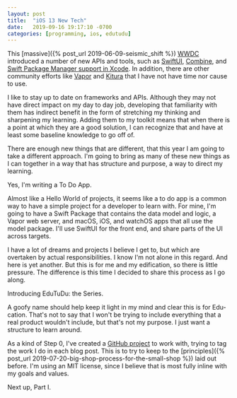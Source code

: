 ```yaml
---
layout: post
title:  "iOS 13 New Tech"
date:   2019-09-16 19:17:10 -0700
categories: [programming, ios, edutudu]
---
```


This [massive]({% post_url 2019-06-09-seismic_shift %}) [WWDC](https://developer.apple.com/videos/wwdc2019/) introduced a number of new APIs and tools, such as [SwiftUI](https://developer.apple.com/xcode/swiftui/), [Combine](https://developer.apple.com/documentation/combine), and [Swift Package Manager support in Xcode](https://developer.apple.com/documentation/swift_packages).  In addition, there are other community efforts like [Vapor](https://vapor.codes) and [Kitura](https://www.kitura.io) that I have not have time nor cause to use.

I like to stay up to date on frameworks and APIs.  Although they may not have direct impact on my day to day job, developing that familiarity with them has indirect benefit in the form of stretching my thinking and sharpening my learning. Adding them to my toolkit means that when there is a point at which they are a good solution, I can recognize that and have at least some baseline knowledge to go off of.  

There are enough new things that are different, that this year I am going to take a different approach.  I'm going to bring as many of these new things as I can together in a way that has structure and purpose, a way to direct my learning.

Yes, I'm writing a To Do App.

Almost like a Hello World of projects, it seems like a to do app is a common way to have a simple project for a developer to learn with.  For mine, I'm going to have a Swift Package that contains the data model and logic, a Vapor web server, and macOS, iOS, and watchOS apps that all use the model package.  I'll use SwiftUI for the front end, and share parts of the UI across targets.  

I have a lot of dreams and projects I believe I get to, but which are overtaken by actual responsibilities.  I know I'm not alone in this regard.  And here is yet another.  But this is for me and my edification, so there is little pressure.  The difference is this time I decided to share this process as I go along.

Introducing EduTuDu: the Series.  

A goofy name should help keep it light in my mind and clear this is for Edu-cation.  That's not to say that I won't be trying to include everything that a real product wouldn't include, but that's not my purpose. I just want a structure to learn around.

As a kind of Step 0, I've created a [GitHub project](https://github.com/donmowry/edutudu) to work with, trying to tag the work I do in each blog post.  This is to try to keep to the [principles]({% post_url 2019-07-20-big-shop-process-for-the-small-shop %}) laid out before. I'm using an MIT license, since I believe that is most fully inline with my goals and values.

Next up, Part I.